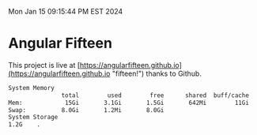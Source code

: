 Mon Jan 15 09:15:44 PM EST 2024

# Angular Fifteen


This project is live at [https://angularfifteen.github.io](https://angularfifteen.github.io "fifteen!") thanks to Github.

```bash
System Memory
               total        used        free      shared  buff/cache   available
Mem:            15Gi       3.1Gi       1.5Gi       642Mi        11Gi        12Gi
Swap:          8.0Gi       1.2Mi       8.0Gi
System Storage
1.2G	.
```
